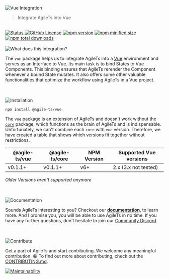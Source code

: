 <img src="https://raw.githubusercontent.com/agile-ts/agile/master/packages/vue/static/header_background.png" alt="Vue Integration">

> Integrate AgileTs into Vue

 <br />

 <a href="https://agile-ts.org">
   <img src="https://img.shields.io/badge/Status-Beta-green.svg" alt="Status"/>
 </a>
 <a href="https://github.com/agile-ts/agile">
  <img src="https://img.shields.io/github/license/agile-ts/agile.svg?label=license&style=flat&colorA=293140&colorB=4a4872" alt="GitHub License"/></a>
<a href="https://npm.im/@agile-ts/vue">
  <img src="https://img.shields.io/npm/v/@agile-ts/vue.svg?label=npm&style=flat&colorA=293140&colorB=4a4872" alt="npm version"/></a>
<a href="https://npm.im/@agile-ts/vue">
  <img src="https://img.shields.io/bundlephobia/min/@agile-ts/vue.svg?label=minified%20size&style=flat&colorA=293140&colorB=4a4872" alt="npm minified size"/></a>
<a href="https://npm.im/@agile-ts/vue">
  <img src="https://img.shields.io/npm/dt/@agile-ts/vue.svg?label=downloads&style=flat&colorA=293140&colorB=4a4872" alt="npm total downloads"/></a>

<br />


<br />
<img src="https://raw.githubusercontent.com/agile-ts/agile/master/packages/vue/static/what_does_this_integration_header.png" alt="What does this Integration?"/>

The `vue` package helps us to integrate AgileTs into a [Vue](https://vuejs.org/) environment
and serves as an Interface to Vue.
Its main task is to bind States to Vue Components.
This binding ensures that AgileTs rerender the Component whenever a bound State mutates.
It also offers some other valuable functionalities that optimize the workflow using AgileTs in a Vue project.


<br />


<br />
<img src="https://raw.githubusercontent.com/agile-ts/agile/master/packages/vue/static/installation_header.png" alt="Installation"/>

```
npm install @agile-ts/vue
```
The `vue` package is an extension of AgileTs and doesn't work without the [`core`](https://agile-ts.org/docs/core) package,
which functions as the brain of AgileTs and is indispensable.
Unfortunately, we can't combine each `core` with `vue` version.
Therefore, we have created a table that shows which versions fit together without restrictions.

| @agile-ts/vue    | @agile-ts/core          | NPM Version              | Supported Vue   versions |
| ---------------- | ----------------------- | ------------------------ | -------------------------|
| v0.1.1+          | v0.1.1+                 | v6+                      | 2.x (3.x not tested)     |

_Older Versions aren't supported anymore_


<br />


<br />
<img src="https://raw.githubusercontent.com/agile-ts/agile/master/packages/vue/static/documentation_header.png" alt="Documentation"/>

Sounds AgileTs interesting to you?
Checkout our **[documentation](https://agile-ts.org/docs/vue)**, to learn more.
And I promise you, you will be able to use AgileTs in no time.
If you have any further questions, don't hesitate to join our [Community Discord](https://discord.gg/T9GzreAwPH).


<br />


<br />
<img src="https://raw.githubusercontent.com/agile-ts/agile/master/packages/vue/static/contribute_header.png" alt="Contribute"/>

Get a part of AgileTs and start contributing. We welcome any meaningful contribution. 😀
To find out more about contributing, check out the [CONTRIBUTING.md](https://github.com/agile-ts/agile/blob/master/CONTRIBUTING.md).

<a href="https://codeclimate.com/github/agile-ts/agile/coverage.svg">
   <img src="https://codeclimate.com/github/agile-ts/agile/badges/gpa.svg" alt="Maintainability"/>
</a>
